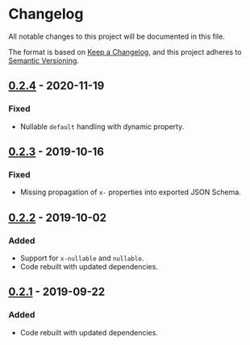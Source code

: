 # Changelog
All notable changes to this project will be documented in this file.

The format is based on [Keep a Changelog](https://keepachangelog.com/en/1.0.0/),
and this project adheres to [Semantic Versioning](https://semver.org/spec/v2.0.0.html).

## [0.2.4] - 2020-11-19

### Fixed
- Nullable `default` handling with dynamic property.

## [0.2.3] - 2019-10-16

### Fixed
- Missing propagation of `x-` properties into exported JSON Schema.

## [0.2.2] - 2019-10-02

### Added
- Support for `x-nullable` and `nullable`.
- Code rebuilt with updated dependencies.

## [0.2.1] - 2019-09-22

### Added
- Code rebuilt with updated dependencies.

[0.2.4]: https://github.com/swaggest/php-swagger2-schema/compare/v0.2.3...v0.2.4
[0.2.3]: https://github.com/swaggest/php-swagger2-schema/compare/v0.2.2...v0.2.3
[0.2.2]: https://github.com/swaggest/php-swagger2-schema/compare/v0.2.1...v0.2.2
[0.2.1]: https://github.com/swaggest/php-swagger2-schema/compare/v0.2.0...v0.2.1
